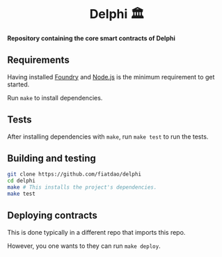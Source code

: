 # <h1 align="center"> Delphi 🏛️ </h1>

**Repository containing the core smart contracts of Delphi**

## Requirements

Having installed [Foundry](https://github.com/gakonst/foundry) and [Node.js](https://nodejs.org/) is the minimum requirement to get started.

Run `make` to install dependencies.

## Tests

After installing dependencies with `make`, run `make test` to run the tests.

## Building and testing

```sh
git clone https://github.com/fiatdao/delphi
cd delphi
make # This installs the project's dependencies.
make test
```

## Deploying contracts

This is done typically in a different repo that imports this repo.

However, you one wants to they can run `make deploy`.

